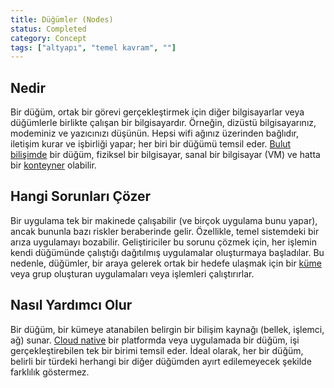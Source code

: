 ```yaml
---
title: Düğümler (Nodes)
status: Completed
category: Concept
tags: ["altyapı", "temel kavram", ""]
---
```


## Nedir

Bir düğüm, ortak bir görevi gerçekleştirmek için diğer bilgisayarlar veya düğümlerle birlikte çalışan bir bilgisayardır.
Örneğin, dizüstü bilgisayarınız, modeminiz ve yazıcınızı düşünün.
Hepsi wifi ağınız üzerinden bağlıdır, iletişim kurar ve işbirliği yapar; her biri bir düğümü temsil eder.
[Bulut bilişimde](../cloud-computing/) bir düğüm, fiziksel bir bilgisayar,
sanal bir bilgisayar (VM) ve hatta bir [konteyner](../container/) olabilir.

## Hangi Sorunları Çözer

Bir uygulama tek bir makinede çalışabilir (ve birçok uygulama bunu yapar), ancak bununla bazı riskler beraberinde gelir.
Özellikle, temel sistemdeki bir arıza uygulamayı bozabilir.
Geliştiriciler bu sorunu çözmek için, her işlemin kendi düğümünde çalıştığı dağıtılmış uygulamalar oluşturmaya başladılar.
Bu nedenle, düğümler, bir araya gelerek ortak bir hedefe ulaşmak için bir [küme](../cluster/) veya grup oluşturan uygulamaları veya işlemleri çalıştırırlar.

## Nasıl Yardımcı Olur

Bir düğüm, bir kümeye atanabilen belirgin bir bilişim kaynağı (bellek, işlemci, ağ) sunar.
[Cloud native](/cloud-native-tech/) bir platformda veya uygulamada bir düğüm, işi gerçekleştirebilen tek bir birimi temsil eder.
İdeal olarak, her bir düğüm, belirli bir türdeki herhangi
bir diğer düğümden ayırt edilemeyecek şekilde farklılık göstermez.
